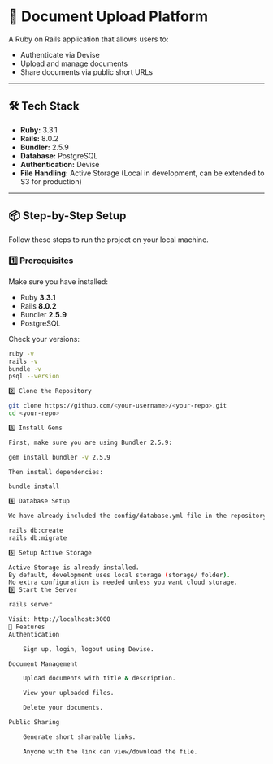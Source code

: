 # 📄 Document Upload Platform

A Ruby on Rails application that allows users to:
- Authenticate via Devise
- Upload and manage documents
- Share documents via public short URLs

---

## 🛠 Tech Stack

- **Ruby:** 3.3.1  
- **Rails:** 8.0.2  
- **Bundler:** 2.5.9  
- **Database:** PostgreSQL  
- **Authentication:** Devise  
- **File Handling:** Active Storage (Local in development, can be extended to S3 for production)

---

## 📦 Step-by-Step Setup

Follow these steps to run the project on your local machine.

### 1️⃣ Prerequisites

Make sure you have installed:
- Ruby **3.3.1**
- Rails **8.0.2**
- Bundler **2.5.9**
- PostgreSQL

Check your versions:
```bash
ruby -v
rails -v
bundle -v
psql --version

2️⃣ Clone the Repository

git clone https://github.com/<your-username>/<your-repo>.git
cd <your-repo>

3️⃣ Install Gems

First, make sure you are using Bundler 2.5.9:

gem install bundler -v 2.5.9

Then install dependencies:

bundle install

4️⃣ Database Setup

We have already included the config/database.yml file in the repository, so you just need to create the database:

rails db:create
rails db:migrate

5️⃣ Setup Active Storage

Active Storage is already installed.
By default, development uses local storage (storage/ folder).
No extra configuration is needed unless you want cloud storage.
6️⃣ Start the Server

rails server

Visit: http://localhost:3000
🚀 Features
Authentication

    Sign up, login, logout using Devise.

Document Management

    Upload documents with title & description.

    View your uploaded files.

    Delete your documents.

Public Sharing

    Generate short shareable links.

    Anyone with the link can view/download the file.
